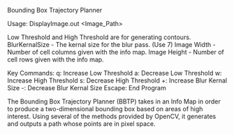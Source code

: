 Bounding Box Trajectory Planner

Usage: DisplayImage.out <Image_Path> <lowThreshold> <highThreshold> <blurKernalSize> <imageWidth> <imageHeight>

Low Threshold and High Threshold are for generating contours.
BlurKernalSize - The kernal size for the blur pass. (Use 7)
Image Width - Number of cell columns given with the info map.
Image Height - Number of cell rows given with the info map.

Key Commands:
	q: Increase Low Threshold
	a: Decrease Low Threshold
	w: Increase High Threshold
	s: Decrease High Threshold
	+: Increase Blur Kernal Size
	-: Decrease Blur Kernal Size
	Escape: End Program

The Bounding Box Trajectory Planner (BBTP) takes in an Info Map in order to produce a two-dimensional bounding box based on areas of high interest. Using several of the methods provided by OpenCV, it generates and outputs a path whose points are in pixel space.


